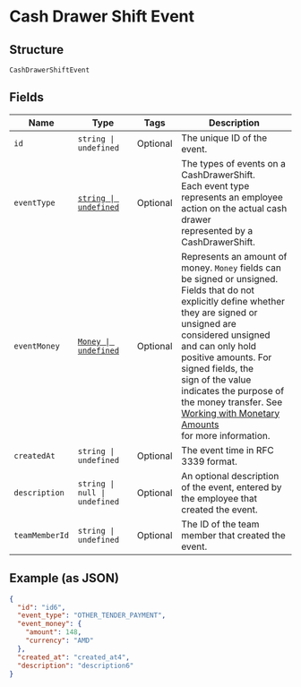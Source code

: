 
# Cash Drawer Shift Event

## Structure

`CashDrawerShiftEvent`

## Fields

| Name | Type | Tags | Description |
|  --- | --- | --- | --- |
| `id` | `string \| undefined` | Optional | The unique ID of the event. |
| `eventType` | [`string \| undefined`](../../doc/models/cash-drawer-event-type.md) | Optional | The types of events on a CashDrawerShift.<br>Each event type represents an employee action on the actual cash drawer<br>represented by a CashDrawerShift. |
| `eventMoney` | [`Money \| undefined`](../../doc/models/money.md) | Optional | Represents an amount of money. `Money` fields can be signed or unsigned.<br>Fields that do not explicitly define whether they are signed or unsigned are<br>considered unsigned and can only hold positive amounts. For signed fields, the<br>sign of the value indicates the purpose of the money transfer. See<br>[Working with Monetary Amounts](https://developer.squareup.com/docs/build-basics/working-with-monetary-amounts)<br>for more information. |
| `createdAt` | `string \| undefined` | Optional | The event time in RFC 3339 format. |
| `description` | `string \| null \| undefined` | Optional | An optional description of the event, entered by the employee that<br>created the event. |
| `teamMemberId` | `string \| undefined` | Optional | The ID of the team member that created the event. |

## Example (as JSON)

```json
{
  "id": "id6",
  "event_type": "OTHER_TENDER_PAYMENT",
  "event_money": {
    "amount": 148,
    "currency": "AMD"
  },
  "created_at": "created_at4",
  "description": "description6"
}
```

